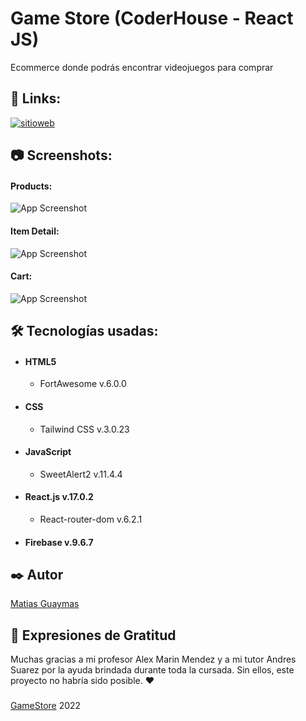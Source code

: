 # Game Store (CoderHouse - React JS)

Ecommerce donde podrás encontrar videojuegos para comprar 


## 🔗 Links:
[![sitioweb](https://img.shields.io/badge/my_portfolio-000?style=for-the-badge&logo=ko-fi&logoColor=white)](https://katherinempeterson.com/)



## 📷 Screenshots:
#### Products: 

![App Screenshot](https://cdn.discordapp.com/attachments/731327190914039852/953158325963456532/unknown.png)

#### Item Detail:

![App Screenshot](https://cdn.discordapp.com/attachments/731327190914039852/953158433606090802/unknown.png)

#### Cart:

![App Screenshot](https://cdn.discordapp.com/attachments/731327190914039852/953158494431899688/unknown.png)


## 🛠️ Tecnologías usadas:
- #### HTML5
   - FortAwesome v.6.0.0
- #### CSS
  - Tailwind CSS v.3.0.23
- #### JavaScript
  - SweetAlert2 v.11.4.4
- #### React.js v.17.0.2
  - React-router-dom v.6.2.1
- #### Firebase v.9.6.7



## ✒️ Autor

[Matias Guaymas](https://www.linkedin.com/in/matias-guaymas-510b43211/)


## 🎁 Expresiones de Gratitud 
Muchas gracias a mi profesor Alex Marin Mendez y a mi tutor Andres Suarez por la ayuda brindada durante toda la cursada. Sin ellos, este proyecto no habría sido posible. ❤
###

[GameStore]() 2022
